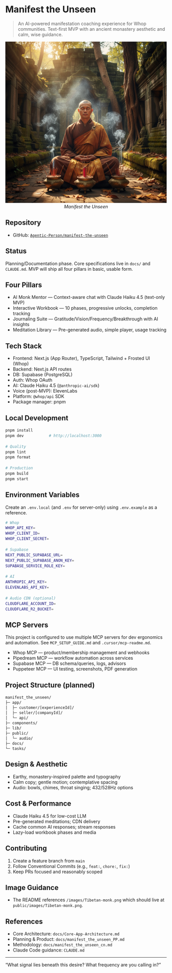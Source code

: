 # Manifest the Unseen

> An AI-powered manifestation coaching experience for Whop communities. Text-first MVP with an ancient monastery aesthetic and calm, wise guidance.

<!-- Hero Image: use repo-relative path so it renders on GitHub; works in Next.js too -->
<p align="center">
  <picture>
    <source srcset="public/images/Tibetan-monk.webp" type="image/webp" />
    <img src="public/images/Tibetan-monk.png" alt="AI Monk Mentor" width="720" />
  </picture>
  <br />
  <em>Manifest the Unseen</em>
</p>

## Repository

- GitHub: [`Agentic-Person/manifest-the-unseen`](https://github.com/Agentic-Person/manifest-the-unseen)

## Status

Planning/Documentation phase. Core specifications live in `docs/` and `CLAUDE.md`. MVP will ship all four pillars in basic, usable form.

## Four Pillars

- AI Monk Mentor — Context-aware chat with Claude Haiku 4.5 (text-only MVP)
- Interactive Workbook — 10 phases, progressive unlocks, completion tracking
- Journaling Suite — Gratitude/Vision/Frequency/Breakthrough with AI insights
- Meditation Library — Pre-generated audio, simple player, usage tracking

## Tech Stack

- Frontend: Next.js (App Router), TypeScript, Tailwind + Frosted UI (Whop)
- Backend: Next.js API routes
- DB: Supabase (PostgreSQL)
- Auth: Whop OAuth
- AI: Claude Haiku 4.5 (`@anthropic-ai/sdk`)
- Voice (post-MVP): ElevenLabs
- Platform: `@whop/api` SDK
- Package manager: pnpm

## Local Development

```bash
pnpm install
pnpm dev           # http://localhost:3000

# Quality
pnpm lint
pnpm format

# Production
pnpm build
pnpm start
```

## Environment Variables

Create an `.env.local` (and `.env` for server-only) using `.env.example` as a reference.

```bash
# Whop
WHOP_API_KEY=
WHOP_CLIENT_ID=
WHOP_CLIENT_SECRET=

# Supabase
NEXT_PUBLIC_SUPABASE_URL=
NEXT_PUBLIC_SUPABASE_ANON_KEY=
SUPABASE_SERVICE_ROLE_KEY=

# AI
ANTHROPIC_API_KEY=
ELEVENLABS_API_KEY=

# Audio CDN (optional)
CLOUDFLARE_ACCOUNT_ID=
CLOUDFLARE_R2_BUCKET=
```

## MCP Servers

This project is configured to use multiple MCP servers for dev ergonomics and automation. See `MCP_SETUP_GUIDE.md` and `.cursor/mcp-readme.md`.

- Whop MCP — product/membership management and webhooks
- Pipedream MCP — workflow automation across services
- Supabase MCP — DB schema/queries, logs, advisors
- Puppeteer MCP — UI testing, screenshots, PDF generation

## Project Structure (planned)

```
manifest_the_unseen/
├─ app/
│  ├─ customer/[experienceId]/
│  ├─ seller/[companyId]/
│  └─ api/
├─ components/
├─ lib/
├─ public/
│  └─ audio/
├─ docs/
└─ tasks/
```

## Design & Aesthetic

- Earthy, monastery-inspired palette and typography
- Calm copy; gentle motion; contemplative spacing
- Audio: bowls, chimes, throat singing; 432/528Hz options

## Cost & Performance

- Claude Haiku 4.5 for low-cost LLM
- Pre-generated meditations; CDN delivery
- Cache common AI responses; stream responses
- Lazy-load workbook phases and media

## Contributing

1. Create a feature branch from `main`
2. Follow Conventional Commits (e.g., `feat:`, `chore:`, `fix:`)
3. Keep PRs focused and reasonably scoped

## Image Guidance

- The README references `/images/Tibetan-monk.png` which should live at `public/images/Tibetan-monk.png`.

## References

- Core Architecture: `docs/Core-App-Architecture.md`
- Planning & Product: `docs/manifest_the_unseen_PP.md`
- Methodology: `docs/manifest_the_unseen_cn.md`
- Claude Code guidance: `CLAUDE.md`

---

“What signal lies beneath this desire? What frequency are you calling in?”
